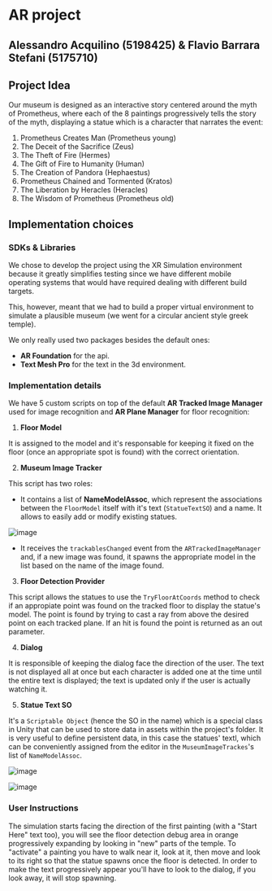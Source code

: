 # AR project

## Alessandro Acquilino (5198425) & Flavio Barrara Stefani (5175710)

## Project Idea

Our museum is designed as an interactive story centered around the myth of Prometheus, where each of the 8 paintings progressively tells the story of the myth, displaying a statue which is a character that narrates the event:
1. Prometheus Creates Man (Prometheus young)
2. The Deceit of the Sacrifice (Zeus)
3. The Theft of Fire (Hermes)
4. The Gift of Fire to Humanity (Human)
5. The Creation of Pandora (Hephaestus)
6. Prometheus Chained and Tormented (Kratos)
7. The Liberation by Heracles (Heracles)
8. The Wisdom of Prometheus (Prometheus old)

## Implementation choices

### SDKs & Libraries

We chose to develop the project using the XR Simulation environment because it greatly simplifies testing since we have different mobile operating systems that would have required dealing with different build targets. 

This, however, meant that we had to build a proper virtual environment to simulate a plausible museum (we went for a circular ancient style greek temple).

We only really used two packages besides the default ones:
- **AR Foundation** for the api.
- **Text Mesh Pro** for the text in the 3d environment.

### Implementation details

We have 5 custom scripts on top of the default **AR Tracked Image Manager** used for image recognition and **AR Plane Manager** for floor recognition:

1) **Floor Model**

It is assigned to the model and it's responsable for keeping it fixed on the floor (once an appropriate spot is found) with the correct orientation.

2) **Museum Image Tracker**

This script has two roles: 
- It contains a list of **NameModelAssoc**, which represent the associations between the `FloorModel` itself with it's text (`StatueTextSO`) and a name. It allows to easily add or modify existing statues.
  
![image](https://github.com/user-attachments/assets/d0ac655a-67c3-46c2-9847-e6291225bacb)
- It receives the `trackablesChanged` event from the `ARTrackedImageManager` and, if a new image was found, it spawns the appropriate model in the list based on the name of the image found.


3) **Floor Detection Provider**

This script allows the statues to use the `TryFloorAtCoords` method to check if an appropiate point was found on the tracked floor to display the statue's model. The point is found by trying to cast a ray from above the desired point on each tracked plane. If an hit is found the point is returned as an out parameter.

4) **Dialog**

It is responsible of keeping the dialog face the direction of the user. The text is not displayed all at once but each character is added one at the time until the entire text is displayed; the text is updated only if the user is actually watching it.

5) **Statue Text SO**

It's a `Scriptable Object` (hence the SO in the name) which is a special class in Unity that can be used to store data in assets within the project's folder. It is very useful to define persistent data, in this case the statues' textl, which can be conveniently assigned from the editor in the `MuseumImageTrackes`'s list of `NameModelAssoc`.

![image](https://github.com/user-attachments/assets/8f3f01a5-f761-4723-8a93-4c663504587f)

![image](https://github.com/user-attachments/assets/87fa18b5-2b27-4a3b-ba77-57a4dab7a630)

### User Instructions

The simulation starts facing the direction of the first painting (with a "Start Here" text too), you will see the floor detection debug area in orange progressively expanding by looking in "new" parts of the temple.
To "activate" a painting you have to walk near it, look at it, then move and look to its right so that the statue spawns once the floor is detected.
In order to make the text progressively appear you'll have to look to the dialog, if you look away, it will stop spawning.
